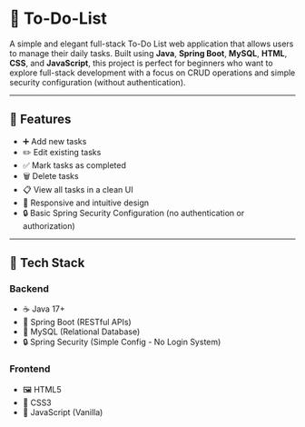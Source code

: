 # 📝 To-Do-List

A simple and elegant full-stack To-Do List web application that allows users to manage their daily tasks. Built using **Java**, **Spring Boot**, **MySQL**, **HTML**, **CSS**, and **JavaScript**, this project is perfect for beginners who want to explore full-stack development with a focus on CRUD operations and simple security configuration (without authentication).

---

## 📌 Features

- ➕ Add new tasks
- ✏️ Edit existing tasks
- ✅ Mark tasks as completed
- 🗑️ Delete tasks
- 📋 View all tasks in a clean UI
- 🎨 Responsive and intuitive design
- 🔒 Basic Spring Security Configuration (no authentication or authorization)

---

## 🧰 Tech Stack

### Backend
- ☕ Java 17+
- 🌱 Spring Boot (RESTful APIs)
- 🐬 MySQL (Relational Database)
- 🔒 Spring Security (Simple Config - No Login System)

### Frontend
- 🖼️ HTML5
- 🎨 CSS3
- 🧠 JavaScript (Vanilla)

